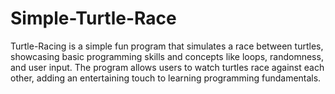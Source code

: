# Simple-Turtle-Race
Turtle-Racing is a simple fun program that simulates a race between turtles, showcasing basic programming skills and concepts like loops, randomness, and user input. 
The program allows users to watch turtles race against each other, adding an entertaining touch to learning programming fundamentals.

